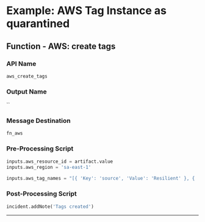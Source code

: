 <!--
    DO NOT MANUALLY EDIT THIS FILE
    THIS FILE IS AUTOMATICALLY GENERATED WITH resilient-circuits codegen
-->

# Example: AWS Tag Instance as quarantined

## Function - AWS: create tags

### API Name
`aws_create_tags`

### Output Name
``

### Message Destination
`fn_aws`

### Pre-Processing Script
```python
inputs.aws_resource_id = artifact.value
inputs.aws_region = 'sa-east-1'

inputs.aws_tag_names = "[{ 'Key': 'source', 'Value': 'Resilient' }, { 'Key': 'security_posture', 'Value': 'quarantine' }]"
```

### Post-Processing Script
```python
incident.addNote('Tags created')
```

---

